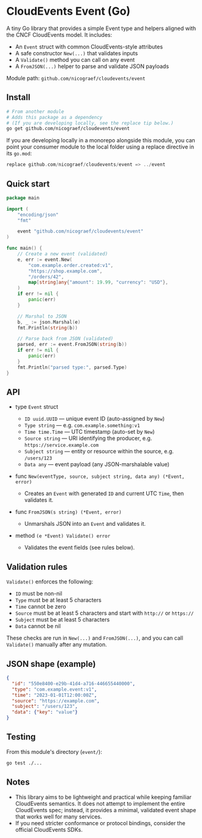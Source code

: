 # CloudEvents Event (Go)

A tiny Go library that provides a simple Event type and helpers aligned with the CNCF CloudEvents model. It includes:

- An `Event` struct with common CloudEvents-style attributes
- A safe constructor `New(...)` that validates inputs
- A `Validate()` method you can call on any event
- A `FromJSON(...)` helper to parse and validate JSON payloads

Module path: `github.com/nicograef/cloudevents/event`

## Install

```bash
# From another module
# Adds this package as a dependency
# (If you are developing locally, see the replace tip below.)
go get github.com/nicograef/cloudevents/event
```

If you are developing locally in a monorepo alongside this module, you can point your consumer module to the local folder using a replace directive in its `go.mod`:

```go
replace github.com/nicograef/cloudevents/event => ../event
```

## Quick start

```go
package main

import (
    "encoding/json"
    "fmt"

    event "github.com/nicograef/cloudevents/event"
)

func main() {
    // Create a new event (validated)
    e, err := event.New(
        "com.example.order.created:v1",
        "https://shop.example.com",
        "/orders/42",
        map[string]any{"amount": 19.99, "currency": "USD"},
    )
    if err != nil {
        panic(err)
    }

    // Marshal to JSON
    b, _ := json.Marshal(e)
    fmt.Println(string(b))

    // Parse back from JSON (validated)
    parsed, err := event.FromJSON(string(b))
    if err != nil {
        panic(err)
    }
    fmt.Println("parsed type:", parsed.Type)
}
```

## API

- type `Event` struct
  - `ID uuid.UUID` — unique event ID (auto-assigned by `New`)
  - `Type string` — e.g. `com.example.something:v1`
  - `Time time.Time` — UTC timestamp (auto-set by `New`)
  - `Source string` — URI identifying the producer, e.g. `https://service.example.com`
  - `Subject string` — entity or resource within the source, e.g. `/users/123`
  - `Data any` — event payload (any JSON-marshalable value)

- func `New(eventType, source, subject string, data any) (*Event, error)`
  - Creates an `Event` with generated `ID` and current UTC `Time`, then validates it.

- func `FromJSON(s string) (*Event, error)`
  - Unmarshals JSON into an `Event` and validates it.

- method `(e *Event) Validate() error`
  - Validates the event fields (see rules below).

## Validation rules

`Validate()` enforces the following:

- `ID` must be non-nil
- `Type` must be at least 5 characters
- `Time` cannot be zero
- `Source` must be at least 5 characters and start with `http://` or `https://`
- `Subject` must be at least 5 characters
- `Data` cannot be nil

These checks are run in `New(...)` and `FromJSON(...)`, and you can call `Validate()` manually after any mutation.

## JSON shape (example)

```json
{
  "id": "550e8400-e29b-41d4-a716-446655440000",
  "type": "com.example.event:v1",
  "time": "2023-01-01T12:00:00Z",
  "source": "https://example.com",
  "subject": "/users/123",
  "data": {"key": "value"}
}
```

## Testing

From this module's directory (`event/`):

```bash
go test ./...
```

## Notes

- This library aims to be lightweight and practical while keeping familiar CloudEvents semantics. It does not attempt to implement the entire CloudEvents spec; instead, it provides a minimal, validated event shape that works well for many services.
- If you need stricter conformance or protocol bindings, consider the official CloudEvents SDKs.
